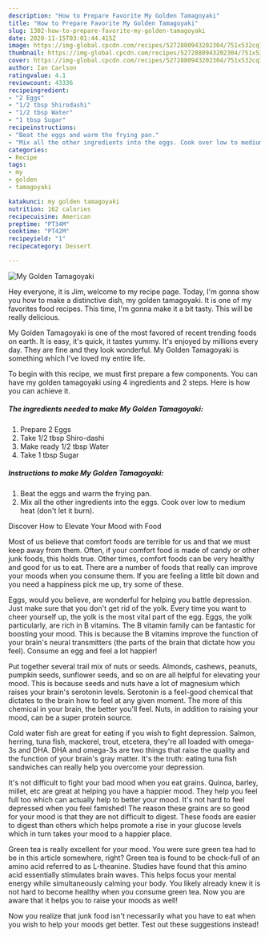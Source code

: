 ```yaml
---
description: "How to Prepare Favorite My Golden Tamagoyaki"
title: "How to Prepare Favorite My Golden Tamagoyaki"
slug: 1302-how-to-prepare-favorite-my-golden-tamagoyaki
date: 2020-11-15T03:01:44.415Z
image: https://img-global.cpcdn.com/recipes/5272880943202304/751x532cq70/my-golden-tamagoyaki-recipe-main-photo.jpg
thumbnail: https://img-global.cpcdn.com/recipes/5272880943202304/751x532cq70/my-golden-tamagoyaki-recipe-main-photo.jpg
cover: https://img-global.cpcdn.com/recipes/5272880943202304/751x532cq70/my-golden-tamagoyaki-recipe-main-photo.jpg
author: Ian Carlson
ratingvalue: 4.1
reviewcount: 43336
recipeingredient:
- "2 Eggs"
- "1/2 tbsp Shirodashi"
- "1/2 tbsp Water"
- "1 tbsp Sugar"
recipeinstructions:
- "Beat the eggs and warm the frying pan."
- "Mix all the other ingredients into the eggs. Cook over low to medium heat (don&#39;t let it burn)."
categories:
- Recipe
tags:
- my
- golden
- tamagoyaki

katakunci: my golden tamagoyaki 
nutrition: 162 calories
recipecuisine: American
preptime: "PT34M"
cooktime: "PT42M"
recipeyield: "1"
recipecategory: Dessert

---
```



![My Golden Tamagoyaki](https://img-global.cpcdn.com/recipes/5272880943202304/751x532cq70/my-golden-tamagoyaki-recipe-main-photo.jpg)

Hey everyone, it is Jim, welcome to my recipe page. Today, I'm gonna show you how to make a distinctive dish, my golden tamagoyaki. It is one of my favorites food recipes. This time, I'm gonna make it a bit tasty. This will be really delicious.

My Golden Tamagoyaki is one of the most favored of recent trending foods on earth. It is easy, it's quick, it tastes yummy. It's enjoyed by millions every day. They are fine and they look wonderful. My Golden Tamagoyaki is something which I've loved my entire life.




To begin with this recipe, we must first prepare a few components. You can have my golden tamagoyaki using 4 ingredients and 2 steps. Here is how you can achieve it.

<!--inarticleads1-->

##### The ingredients needed to make My Golden Tamagoyaki:

1. Prepare 2 Eggs
1. Take 1/2 tbsp Shiro-dashi
1. Make ready 1/2 tbsp Water
1. Take 1 tbsp Sugar




<!--inarticleads2-->

##### Instructions to make My Golden Tamagoyaki:

1. Beat the eggs and warm the frying pan.
1. Mix all the other ingredients into the eggs. Cook over low to medium heat (don&#39;t let it burn).




Discover How to Elevate Your Mood with Food


Most of us believe that comfort foods are terrible for us and that we must keep away from them. Often, if your comfort food is made of candy or other junk foods, this holds true. Other times, comfort foods can be very healthy and good for us to eat. There are a number of foods that really can improve your moods when you consume them. If you are feeling a little bit down and you need a happiness pick me up, try some of these.

Eggs, would you believe, are wonderful for helping you battle depression. Just make sure that you don't get rid of the yolk. Every time you want to cheer yourself up, the yolk is the most vital part of the egg. Eggs, the yolk particularly, are rich in B vitamins. The B vitamin family can be fantastic for boosting your mood. This is because the B vitamins improve the function of your brain's neural transmitters (the parts of the brain that dictate how you feel). Consume an egg and feel a lot happier!

Put together several trail mix of nuts or seeds. Almonds, cashews, peanuts, pumpkin seeds, sunflower seeds, and so on are all helpful for elevating your mood. This is because seeds and nuts have a lot of magnesium which raises your brain's serotonin levels. Serotonin is a feel-good chemical that dictates to the brain how to feel at any given moment. The more of this chemical in your brain, the better you'll feel. Nuts, in addition to raising your mood, can be a super protein source.

Cold water fish are great for eating if you wish to fight depression. Salmon, herring, tuna fish, mackerel, trout, etcetera, they're all loaded with omega-3s and DHA. DHA and omega-3s are two things that raise the quality and the function of your brain's gray matter. It's the truth: eating tuna fish sandwiches can really help you overcome your depression. 

It's not difficult to fight your bad mood when you eat grains. Quinoa, barley, millet, etc are great at helping you have a happier mood. They help you feel full too which can actually help to better your mood. It's not hard to feel depressed when you feel famished! The reason these grains are so good for your mood is that they are not difficult to digest. These foods are easier to digest than others which helps promote a rise in your glucose levels which in turn takes your mood to a happier place.

Green tea is really excellent for your mood. You were sure green tea had to be in this article somewhere, right? Green tea is found to be chock-full of an amino acid referred to as L-theanine. Studies have found that this amino acid essentially stimulates brain waves. This helps focus your mental energy while simultaneously calming your body. You likely already knew it is not hard to become healthy when you consume green tea. Now you are aware that it helps you to raise your moods as well!

Now you realize that junk food isn't necessarily what you have to eat when you wish to help your moods get better. Test out  these suggestions  instead!

